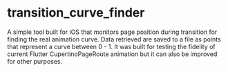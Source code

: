 # transition_curve_finder

A simple tool built for iOS that monitors page position during transition for finding the real animation curve. Data retrieved are saved to a file as points that represent a curve between 0 - 1. It was built for testing the fidelity of current Flutter CupertinoPageRoute animation but it can also be improved for other purposes.
